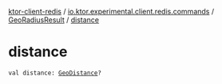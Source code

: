 [ktor-client-redis](../../index.md) / [io.ktor.experimental.client.redis.commands](../index.md) / [GeoRadiusResult](index.md) / [distance](./distance.md)

# distance

`val distance: `[`GeoDistance`](../../io.ktor.experimental.client.redis.geo/-geo-distance/index.md)`?`